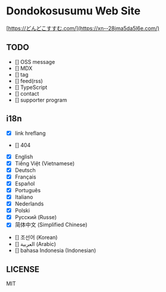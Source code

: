# Dondokosusumu Web Site

[https://どんどこすすむ.com/](https://xn--28jma5da5l6e.com/)

## TODO

- [] OSS message
- [] MDX
- [] tag
- [] feed(rss)
- [] TypeScript
- [] contact
- [] supporter program

## i18n

- [x] link hreflang
- [] 404
- [x] English
- [x] Tiếng Việt (Vietnamese)
- [x] Deutsch
- [x] Français
- [x] Español
- [x] Português
- [x] Italiano
- [x] Nederlands
- [x] Polski
- [x] Русский (Russe)
- [x] 简体中文 (Simplified Chinese)
- [] 조선어 (Korean)
- [] العربية (Arabic)
- [] bahasa Indonesia (Indonesian)

## LICENSE

MIT
